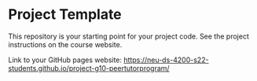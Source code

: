 # Project Template

This repository is your starting point for your project code. See the project instructions on the course website.

Link to your GitHub pages website: <https://neu-ds-4200-s22-students.github.io/project-g10-peertutorprogram/>


